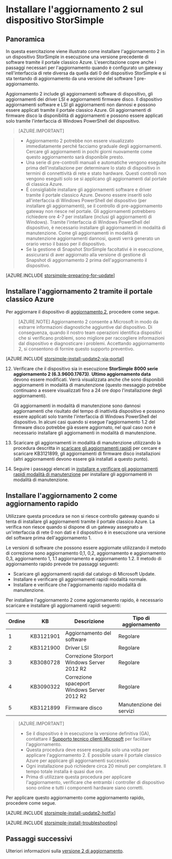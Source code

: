 <properties
   pageTitle="Installare l'aggiornamento 2 sul dispositivo StorSimple | Microsoft Azure"
   description="In questo articolo viene spiegato come installare StorSimple 8000 serie aggiornamento 2 in un dispositivo di serie 8000 StorSimple."
   services="storsimple"
   documentationCenter="NA"
   authors="alkohli"
   manager="carmonm"
   editor="" />
<tags
   ms.service="storsimple"
   ms.devlang="NA"
   ms.topic="article"
   ms.tgt_pltfrm="NA"
   ms.workload="TBD"
   ms.date="09/21/2016"
   ms.author="alkohli" />

# <a name="install-update-2-on-your-storsimple-device"></a>Installare l'aggiornamento 2 sul dispositivo StorSimple

## <a name="overview"></a>Panoramica

In questa esercitazione viene illustrato come installare l'aggiornamento 2 in un dispositivo StorSimple in esecuzione una versione precedente di software tramite il portale classico Azure. L'esercitazione copre anche i passaggi necessari per l'aggiornamento quando è configurato un gateway nell'interfaccia di rete diversa da quella dati 0 del dispositivo StorSimple e si sta tentando di aggiornamento da una versione del software 1 pre-aggiornamento.

Aggiornamento 2 include gli aggiornamenti software di dispositivo, gli aggiornamenti dei driver LSI e aggiornamenti firmware disco. Il dispositivo aggiornamenti software e LSI gli aggiornamenti non dannosi e possono essere applicati tramite il portale classico Azure. Gli aggiornamenti di firmware disco la disponibilità di aggiornamenti e possono essere applicati solo tramite l'interfaccia di Windows PowerShell del dispositivo.

> [AZURE.IMPORTANT]

> -  Aggiornamento 2 potrebbe non essere visualizzato immediatamente perché facciamo graduale degli aggiornamenti. Cercare gli aggiornamenti in pochi giorni nuovamente come questo aggiornamento sarà disponibile presto.
> - Una serie di pre-controlli manuali e automatiche vengono eseguite prima dell'installazione per determinare lo stato di dispositivo in termini di connettività di rete e stato hardware. Questi controlli non vengono eseguiti solo se si applicano gli aggiornamenti dal portale di classica Azure.
> - È consigliabile installare gli aggiornamenti software e driver tramite il portale classico Azure. Devono essere inseriti solo all'interfaccia di Windows PowerShell del dispositivo (per installare gli aggiornamenti), se il controllo di pre-aggiornamento gateway non riesce nel portale. Gli aggiornamenti potrebbero richiedere ore 4-7 per installare (inclusi gli aggiornamenti di Windows). Tramite l'interfaccia di Windows PowerShell del dispositivo, è necessario installare gli aggiornamenti in modalità di manutenzione. Come gli aggiornamenti in modalità di manutenzione aggiornamenti dannosi, questi verrà generato un orario verso il basso per il dispositivo.
> - Se la gestione di Snapshot StorSimple facoltativi è in esecuzione, assicurarsi di aver aggiornato alla versione di gestione di Snapshot di aggiornamento 2 prima dell'aggiornamento il dispositivo.

[AZURE.INCLUDE [storsimple-preparing-for-update](../../includes/storsimple-preparing-for-updates.md)]

## <a name="install-update-2-via-the-azure-classic-portal"></a>Installare l'aggiornamento 2 tramite il portale classico Azure

Per aggiornare il dispositivo di [aggiornamento 2](storsimple-update2-release-notes.md), procedere come segue.


> [AZURE.NOTE]
Aggiornamento 2 consente a Microsoft in modo da estrarre informazioni diagnostiche aggiuntive dal dispositivo. Di conseguenza, quando il nostro team operazioni identifica dispositivi che si verificano problemi, sono migliore per raccogliere informazioni dal dispositivo e diagnosticare i problemi. Accettando aggiornamento 2, si consentono di fornire questo supporto preventivo.

[AZURE.INCLUDE [storsimple-install-update2-via-portal](../../includes/storsimple-install-update2-via-portal.md)]

12. Verificare che il dispositivo sia in esecuzione **StorSimple 8000 serie aggiornamento 2 (6.3.9600.17673)**. **Ultimo aggiornamento data** devono essere modificati. Verrà visualizzata anche che sono disponibili aggiornamenti in modalità di manutenzione (questo messaggio potrebbe continuano a essere visualizzati fino a 24 ore dopo l'installazione degli aggiornamenti).

    Gli aggiornamenti in modalità di manutenzione sono dannosi aggiornamenti che risultato del tempo di inattività dispositivo e possono essere applicati solo tramite l'interfaccia di Windows PowerShell del dispositivo. In alcuni casi quando si esegue l'aggiornamento 1.2 del firmware disco potrebbe già essere aggiornato, nel qual caso non è necessario installare gli aggiornamenti in modalità di manutenzione.

13. Scaricare gli aggiornamenti in modalità di manutenzione utilizzando la procedura descritta in [scaricare gli aggiornamenti rapidi](#to-download-hotfixes) per cercare e scaricare KB3121899, gli aggiornamenti di firmware disco installazioni (altri aggiornamenti devono essere già installati a questo punto).

13. Seguire i passaggi elencati in [installare e verificare gli aggiornamenti rapidi modalità di manutenzione](#to-install-and-verify-maintenance-mode-hotfixes) per installare gli aggiornamenti in modalità di manutenzione.


## <a name="install-update-2-as-a-hotfix"></a>Installare l'aggiornamento 2 come aggiornamento rapido

Utilizzare questa procedura se non si riesce controllo gateway quando si tenta di installare gli aggiornamenti tramite il portale classico Azure. La verifica non riesce quando si dispone di un gateway assegnato a un'interfaccia di rete 0 non dati e il dispositivo è in esecuzione una versione del software prima dell'aggiornamento 1.

Le versioni di software che possono essere aggiornate utilizzando il metodo di correzione sono aggiornamento 0,1, 0,2, aggiornamento e aggiornamento 0,3, aggiornamento 1, 1.1 aggiornamento e aggiornamento 1.2. Il metodo di aggiornamento rapido prevede tre passaggi seguenti:

- Scaricare gli aggiornamenti rapidi dal catalogo di Microsoft Update.
- Installare e verificare gli aggiornamenti rapidi modalità normale.
- Installare e verificare che l'aggiornamento rapido modalità di manutenzione.

Per installare l'aggiornamento 2 come aggiornamento rapido, è necessario scaricare e installare gli aggiornamenti rapidi seguenti:

| Ordine  | KB        | Descrizione                    | Tipo di aggiornamento  |
|--------|-----------|-------------------------|------------- |
| 1      | KB3121901 | Aggiornamento del software         |  Regolare     |
| 2      | KB3121900 | Driver LSI              |  Regolare     |
| 3      | KB3080728 | Correzione Storport </br> Windows Server 2012 R2 |  Regolare     |
| 4      | KB3090322 | Correzione spaceport </br> Windows Server 2012 R2 |  Regolare     |
| 5      | KB3121899 | Firmware disco           | Manutenzione dei servizi  |


> [AZURE.IMPORTANT]
>
> - Se il dispositivo è in esecuzione la versione definitiva (GA), contattare il [Supporto tecnico clienti Microsoft](storsimple-contact-microsoft-support.md) per facilitare l'aggiornamento.
> - Questa procedura deve essere eseguita solo una volta per applicare l'aggiornamento 2. È possibile usare il portale classico Azure per applicare gli aggiornamenti successivi.
> - Ogni installazione può richiedere circa 20 minuti per completare. Il tempo totale installa è quasi due ore.
> - Prima di utilizzare questa procedura per applicare l'aggiornamento, verificare che entrambi i controller di dispositivo sono online e tutti i componenti hardware siano corretti.

Per applicare questo aggiornamento come aggiornamento rapido, procedere come segue.

[AZURE.INCLUDE [storsimple-install-update2-hotfix](../../includes/storsimple-install-update2-hotfix.md)]

[AZURE.INCLUDE [storsimple-install-troubleshooting](../../includes/storsimple-install-troubleshooting.md)]



## <a name="next-steps"></a>Passaggi successivi

Ulteriori informazioni sulla [versione 2 di aggiornamento](storsimple-update2-release-notes.md).
